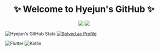 <h1 align="center">✨ Welcome to Hyejun's GitHub ✨</h1>
<p align="center">
  <img src="https://img.shields.io/badge/-Coding-blue?style=flat-square">
  <img src="https://img.shields.io/badge/-Learning-green?style=flat-square">
</p>

![Hyejun's GitHub Stats](https://github-readme-stats.vercel.app/api?username=YangHyeJun&show_icons=true&theme=radical)
[![Solved.ac Profile](http://mazassumnida.wtf/api/v2/generate_badge?boj=maybe0426)](https://solved.ac/maybe0426/)

![Flutter](https://img.shields.io/badge/Flutter-%2302569B.svg?style=flat-square&logo=flutter&logoColor=white)
![Kotlin](https://img.shields.io/badge/Kotlin-%230095D5.svg?style=flat-square&logo=kotlin&logoColor=white)
